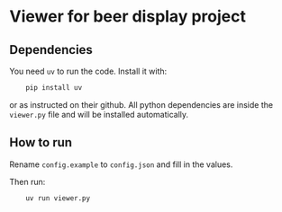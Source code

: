 # Viewer for beer display project

## Dependencies

You need `uv` to run the code. Install it with:

```bash
    pip install uv
```

or as instructed on their github. All python dependencies are inside the `viewer.py` file and will be installed automatically.

## How to run

Rename `config.example` to `config.json` and fill in the values.

Then run:

```bash
    uv run viewer.py
```
